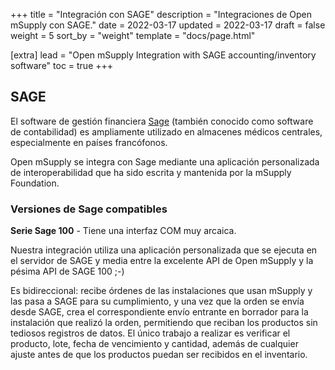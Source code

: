 +++
title = "Integración con SAGE"
description = "Integraciones de Open mSupply con SAGE."
date = 2022-03-17
updated = 2022-03-17
draft = false
weight = 5
sort_by = "weight"
template = "docs/page.html"

[extra]
lead = "Open mSupply Integration with SAGE accounting/inventory software"
toc = true
+++

## SAGE
El software de gestión financiera [Sage](https://www.sage.com) (también conocido como software de contabilidad) es ampliamente utilizado en almacenes médicos centrales, especialmente en países francófonos.

Open mSupply se integra con Sage mediante una aplicación personalizada de interoperabilidad que ha sido escrita y mantenida por la mSupply Foundation.

### Versiones de Sage compatibles
**Serie Sage 100** - Tiene una interfaz COM muy arcaica.

Nuestra integración utiliza una aplicación personalizada que se ejecuta en el servidor de SAGE y media entre la excelente API de Open mSupply y la pésima API de SAGE 100 ;-)

Es bidireccional: recibe órdenes de las instalaciones que usan mSupply y las pasa a SAGE para su cumplimiento, y una vez que la orden se envía desde SAGE, crea el correspondiente envío entrante en borrador para la instalación que realizó la orden, permitiendo que reciban los productos sin tediosos registros de datos.
El único trabajo a realizar es verificar el producto, lote, fecha de vencimiento y cantidad, además de cualquier ajuste antes de que los productos puedan ser recibidos en el inventario.
